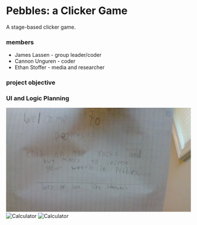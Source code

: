 # Pebbles: a Clicker Game
A stage-based clicker game.

### members
* James Lassen - group leader/coder
* Cannon Unguren - coder
* Ethan Stoffer - media and researcher

### project objective

### UI and Logic Planning
![Calculator](https://github.com/Jameslassen1/Clickforpoints/blob/main/images/IMG_20240215_173241.jpg?raw=true)
![Calculator]()
![Calculator]()
